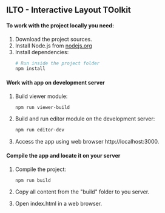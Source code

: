 ## ILTO - Interactive Layout TOolkit

#### To work with the project locally you need:
1. Download the project sources.
1. Install Node.js from [nodejs.org](https://nodejs.org)
1. Install dependencies:
    ```sh 
    # Run inside the project folder
    npm install 
    ```

#### Work with app on development server
1. Build viewer module:
    ```sh
    npm run viewer-build
    ```
1. Build and run editor module on the development server:
    ```sh
    npm run editor-dev
    ```
1. Access the app using web browser http://localhost:3000.

#### Compile the app and locate it on your server
1. Compile the project:
    ```sh
    npm run build
    ```
1. Copy all content from the "build" folder to you server.

1. Open index.html in a web browser.

